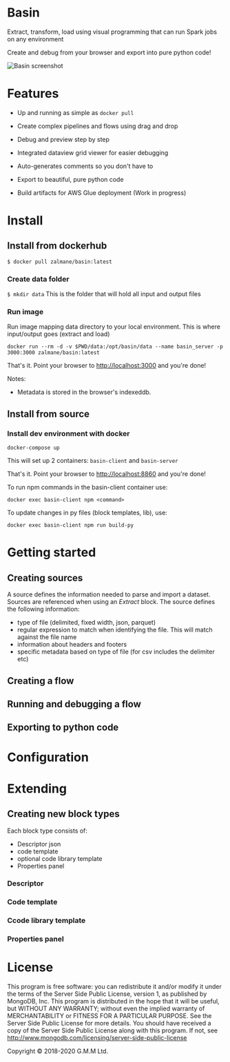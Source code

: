# Basin

Extract, transform, load using visual programming that can run Spark jobs on any environment

Create and debug from your browser and export into pure python code!

![Basin screenshot](https://github.com/zalmane/superglue-ui/blob/master/doc/basin_screenshot.png?raw=true)

# Features

- Up and running as simple as `docker pull`

- Create complex pipelines and flows using drag and drop

- Debug and preview step by step

- Integrated dataview grid viewer for easier debugging

- Auto-generates comments so you don't have to

- Export to beautiful, pure python code

- Build artifacts for AWS Glue deployment (Work in progress)

# Install

## Install from dockerhub
`$ docker pull zalmane/basin:latest`

### Create data folder

`$ mkdir data`
This is the folder that will hold all input and output files

### Run image
Run image mapping data directory to your local environment. This is where input/output goes (extract and load)

`docker run --rm -d -v $PWD/data:/opt/basin/data --name basin_server -p 3000:3000 zalmane/basin:latest`

That's it. Point your browser to [http://localhost:3000](http://localhost:3000) and you're done!

Notes:
- Metadata is stored in the browser's indexeddb.

## Install from source
### Install dev environment with docker
```
docker-compose up
```

This will set up 2 containers: `basin-client` and `basin-server`

That's it. Point your browser to [http://localhost:8860](http://localhost:8860) and you're done!


To run npm commands in the basin-client container use:
```
docker exec basin-client npm <command>
```

To update changes in py files (block templates, lib), use:
```
docker exec basin-client npm run build-py
```

# Getting started

## Creating sources
A source defines the information needed to parse and import a dataset. Sources are referenced when using an *Extract* block.
The source defines the following information:
- type of file (delimited, fixed width, json, parquet)
- regular expression to match when identifying the file. This will match against the file name
- information about headers and footers
- specific metadata based on type of file (for csv includes the delimiter etc)

## Creating a flow

## Running and debugging a flow

## Exporting to python code

# Configuration

# Extending
## Creating new block types

Each block type consists of:

- Descriptor json
- code template
- optional code library template
- Properties panel

### Descriptor
### Code template
### Ccode library template
### Properties panel

# License

This program is free software: you can redistribute it and/or modify it under the terms of the Server Side Public License, version 1, as published by MongoDB, Inc. This program is distributed in the hope that it will be useful, but WITHOUT ANY WARRANTY; without even the implied warranty of MERCHANTABILITY or FITNESS FOR A PARTICULAR PURPOSE. See the Server Side Public License for more details. You should have received a copy of the Server Side Public License along with this program. If not, see <http://www.mongodb.com/licensing/server-side-public-license>

Copyright © 2018-2020 G.M.M Ltd.

